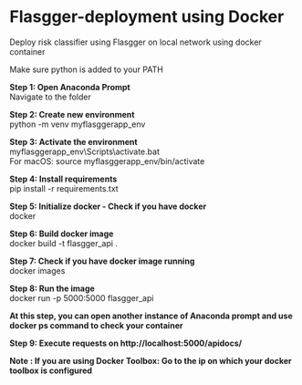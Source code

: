 # Flasgger-deployment using Docker
Deploy risk classifier using Flasgger on local network using docker container

Make sure python is added to your PATH</b>

<b>Step 1: Open Anaconda Prompt<br></b>
Navigate to the folder

<b>Step 2: Create new environment<br></b>
python -m venv myflasggerapp_env

<b>Step 3: Activate the environment<br></b>
myflasggerapp_env\Scripts\activate.bat<br>
For macOS: source myflasggerapp_env/bin/activate

<b>Step 4: Install requirements<br></b>
pip install -r requirements.txt

<b>Step 5: Initialize docker - Check if you have docker<br></b>
docker

<b>Step 6: Build docker image<br></b>
docker build -t flasgger_api .

<b>Step 7: Check if you have docker image running<br></b>
docker images

<b>Step 8: Run the image<br></b>
docker run -p 5000:5000 flasgger_api

<b>At this step, you can open another instance of Anaconda prompt and use docker ps command to check your container

<b>Step 9: Execute requests on http://localhost:5000/apidocs/<br></b>

<b>Note :<b> If you are using Docker Toolbox: Go to the ip on which your docker toolbox is configured




